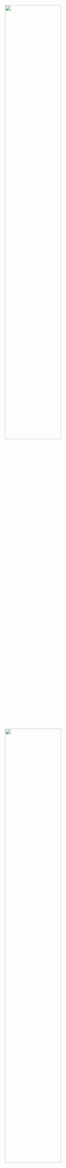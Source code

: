 <div align="center">
  <img width="60%" src="https://raw.githubusercontent.com/wesleydmscn/fcc-coding-interview-prep/main/.github/logo-white.svg?raw=true#gh-dark-mode-only">
  <img width="60%" src="https://raw.githubusercontent.com/wesleydmscn/fcc-coding-interview-prep/main/.github/logo-dark.svg?raw=true#gh-light-mode-only">
  <p align="center">Solutions for freeCodeCamp Coding Interview Prep.</p>
  <p align="center">
    <a href="#about">About</a> · 
    <a href="#algorithms">Algorithms</a> · 
    <a href="#data-structures">Data Structures</a> · 
    <a href="#rosetta-code">Rosetta Code</a> · 
    <a href="#take-home-projects">Take Home Projects</a> · 
    <a href="./LICENSE">License</a>
  </p>
</div>

## About
In this repository you will find only my solutions for all these exercises. 
It's not the best way to do it or the best option to base it on, 
it's just the way I managed to solve them.

## Algorithms
These free programming exercises will teach you about some common algorithms
that you will likely encounter in real life. They are a great opportunity to improve your logic
and programming skills.
These algorithms are frequently used in job interviews to test a candidate's skills. [fcc]

| Exercises (Column 1)                                                         | Exercises (Column 2)     |
| ---------------------------------------------------------------------------- | ------------------------ |
| [Find the Symmetric Difference](algorithms/find-the-symmetric-difference.js) | Implement Selection Sort |
| [Inventory Update](algorithms/inventory-update.js)                           | Implement Insertion Sort |
| No Repeats Please                                                            | Implement Quick Sort     |
| Pairwise                                                                     | Implement Merge Sort     |
| Implement Bubble Sort                                                        | Implement Binary Search  |

## Data Structures
These free programming courses are meant to help you deal with large and complex data structures
that you may not yet be familiar with. [fcc]

| Content (Column 1)                                                              | Content (Column 2)                                | Content (Column 3)                                          | Content (Column 4)                                      |
| ------------------------------------------------------------------------------- | ------------------------------------------------- | ----------------------------------------------------------- | ------------------------------------------------------- |
| [Typed Arrays](data-structures/typed-arrays.js)                                 | Remove items from a set in ES6                    | Create a Doubly Linked List                                 | Delete a Node with Two Children in a Binary Search Tree |
| [Learn how a Stack Works](data-structures/learn-how-stack-works.js)             | Use .has and .size on an ES6 Set                  | Reverse a Doubly Linked List                                | Invert a Binary Tree                                    |
| [Create a Stack Class](data-structures/create-stack-class.js)                   | Use Spread and Notes for ES5 Set() Integration    | Add a New Element to a Binary Search Tree                   | Create a Trie Search Tree                               |
| [Create a Queue Class](data-structures/create-queue-class.js)                   | Create a Map Data Structure                       | Find the Minimum and Maximum Value in a Binary Search Tree  | Insert an Element into a Max Heap                       |
| [Create a Priority Queue Class](data-structures/create-priority-queue-class.js) | Create an ES6 JavaScript Map                      | Check if an Element is Present in a Binary Search Tree      | Remove an Element from a Max Heap                       |
| Create a Circular Queue                                                         | Create a Hash Table                               | Check if Tree is Binary Search Tree                         | Implement Heap Sort with a Min Heap                     |
| Create a Set Class                                                              | Work with Nodes in a Linked List                  | Find the Minimum and Maximum Height of a Binary Search Tree | Adjacency List                                          |
| Perform a Union on Two Sets                                                     | Create a Linked List Class                        | Use Depth First Search in a Binary Search Tree              | Adjacency Matrix                                        |
| Perform an Intersection on Two Sets of Data                                     | Remove Elements from a Linked List                | Use Breadth First Search in a Binary Search Tree            | Incidence Matrix                                        |
| Perform a Difference on Two Sets of Data                                        | Search within a Linked List                       | Delete a Leaf Node in a Binary Search Tree                  | Breadth-First Search                                    |
| Perform a Subset Check on Two Sets of Data                                      | Remove Elements from a Linked List by Index       | Delete a Node with One Child in a Binary Search Tree        | Depth-First Search                                      |
| Create and Add to Sets in ES6                                                   | Add Elements at a Specific Index in a Linked List |                                                             |                                                         |

## Take Home Projects
Programming interviews have always been stressful. Job applicants are sometimes given a take home project
to be completed outside of the interview. These types of interviews usually require a lot of work,
but they're a great way for employers to see how you might perform on the job. [fcc]

| Projects (Column 1)                                                                                                          | Projects (Column 2)                                  |
| ---------------------------------------------------------------------------------------------------------------------------- | ---------------------------------------------------- |
| [Show the Local Weather](https://wesleydmscn.github.io/fcc-coding-interview-prep/take-home-projects/show-the-local-weather/) | P2P Video Chat Application                           |
| [Build a Wikipedia Viewer](https://wesleydmscn.github.io/fcc-coding-interview-prep/take-home-projects/wikipedia-viewer/)     | Show National Contiguity with a Force Directed Graph |
| Use the Twitch JSON API                                                                                                      | Map Data Across the Globe                            |
| Build an Image Search Abstraction Layer                                                                                      | Manage a Book Trading Club                           |
| Build a Tic Tac Toe Game                                                                                                     | Build a Pinterest Clone                              |
| Build a Simon Game                                                                                                           | Build a Nightlife Coordination App                   |
| Build a freeCodeCamp Forum Homepage                                                                                          | Chart the Stock Market                               |
| Build a Recipe Box                                                                                                           | Build a Voting App                                   |
| Build the Game of Life                                                                                                       | Build a Pong Game                                    |
| Build a Roguelike Dungeon Crawler Game                                                                                       | Build a Light-Bright App                             |

## Rosetta Code
There are a total of 160 exercises and so that the readme file is not too long,
I will separate this section into a table and a separate file for better organization of the content.

[**Click here to access the Rosetta Code exercises** 😄](rosetta-code.md)